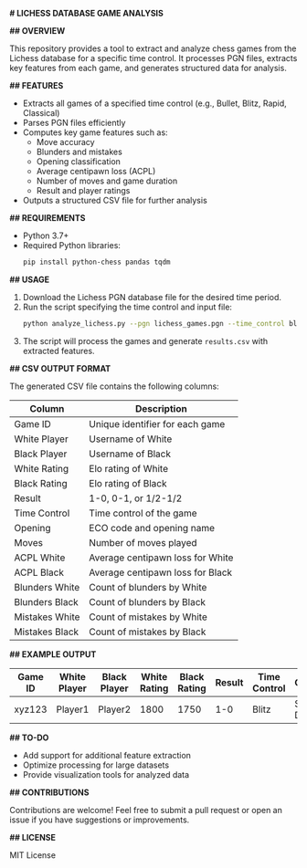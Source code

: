**# LICHESS DATABASE GAME ANALYSIS**

**## OVERVIEW**

This repository provides a tool to extract and analyze chess games from the Lichess database for a specific time control. It processes PGN files, extracts key features from each game, and generates structured data for analysis.

**## FEATURES**

- Extracts all games of a specified time control (e.g., Bullet, Blitz, Rapid, Classical)
- Parses PGN files efficiently
- Computes key game features such as:
  - Move accuracy
  - Blunders and mistakes
  - Opening classification
  - Average centipawn loss (ACPL)
  - Number of moves and game duration
  - Result and player ratings
- Outputs a structured CSV file for further analysis

**## REQUIREMENTS**

- Python 3.7+
- Required Python libraries:
  ```bash
  pip install python-chess pandas tqdm
  ```

**## USAGE**

1. Download the Lichess PGN database file for the desired time period.
2. Run the script specifying the time control and input file:
   ```bash
   python analyze_lichess.py --pgn lichess_games.pgn --time_control blitz --output results.csv
   ```
3. The script will process the games and generate `results.csv` with extracted features.

**## CSV OUTPUT FORMAT**

The generated CSV file contains the following columns:

| Column         | Description                        |
|----------------|------------------------------------|
| Game ID        | Unique identifier for each game    |
| White Player   | Username of White                  |
| Black Player   | Username of Black                  |
| White Rating   | Elo rating of White                |
| Black Rating   | Elo rating of Black                |
| Result         | 1-0, 0-1, or 1/2-1/2               |
| Time Control   | Time control of the game           |
| Opening        | ECO code and opening name          |
| Moves          | Number of moves played             |
| ACPL White     | Average centipawn loss for White   |
| ACPL Black     | Average centipawn loss for Black   |
| Blunders White | Count of blunders by White         |
| Blunders Black | Count of blunders by Black         |
| Mistakes White | Count of mistakes by White         |
| Mistakes Black | Count of mistakes by Black         |

**## EXAMPLE OUTPUT**

| Game ID | White Player | Black Player | White Rating | Black Rating | Result | Time Control | Opening          | Moves | ACPL White | ACPL Black | Blunders White | Blunders Black | Mistakes White | Mistakes Black |
|---------|---------------|--------------|--------------|--------------|--------|--------------|------------------|-------|-------------|-------------|----------------|----------------|----------------|----------------|
| xyz123  | Player1       | Player2      | 1800         | 1750         | 1-0    | Blitz        | Sicilian Defense | 40    | 32          | 45          | 1              | 2              | 3              | 4              |

**## TO-DO**

- Add support for additional feature extraction
- Optimize processing for large datasets
- Provide visualization tools for analyzed data

**## CONTRIBUTIONS**

Contributions are welcome! Feel free to submit a pull request or open an issue if you have suggestions or improvements.

**## LICENSE**

MIT License
